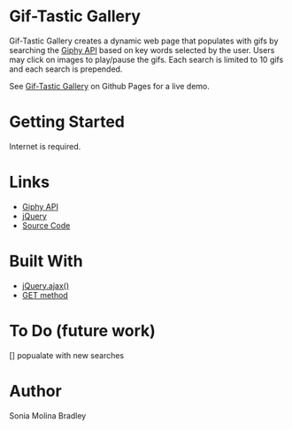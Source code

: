 # Gif-Tastic Gallery

Gif-Tastic Gallery creates a dynamic web page that populates with gifs by searching the [Giphy API](https://developers.giphy.com/) based on key words selected by the user. Users may click on images to play/pause the gifs. Each search is limited to 10 gifs and each search is prepended.

See [Gif-Tastic Gallery](https://soniabradley.github.io/Gif-Tastic-Gallery/) on Github Pages for a live demo.

# Getting Started
Internet is required.

# Links
* [Giphy API](https://developers.giphy.com/)
* [jQuery](http://jquery.com/) 
* [Source Code](https://github.com/soniabradley/Gif-Tastic-Gallery)

#  Built With
* [jQuery.ajax()](api.jquery.com/jquery.ajax/)
* [GET method](http://api.jquery.com/get/)


# To Do (future work)
[] popualate with new searches

# Author
Sonia Molina Bradley


